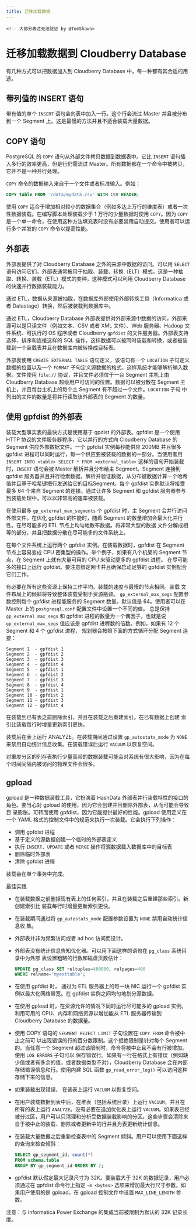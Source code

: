 ```yaml
---
title: 迁移加载数据
---
```


`<!-- 大部分表述无法验证 by @TomShawn>`

# 迁移加载数据到 Cloudberry Database

有几种方式可以把数据加入到 Cloudberry Database 中，每一种都有其合适的用途。

## 带列值的 INSERT 语句

带有值的单个 `INSERT` 语句会向表中加入一行。这个行会流过 Master 并且被分布到一个 Segment 上。这是最慢的方法并且不适合装载大量数据。

## COPY 语句

PostgreSQL 的 `COPY` 语句从外部文件拷贝数据到数据表中。它比 `INSERT` 语句插入多行的效率更高，但是行仍需流过 Master。所有数据都在一个命令中被拷贝，它并不是一种并行处理。

`COPY` 命令的数据输入来自于一个文件或者标准输入。例如：

```sql
COPY table FROM '/data/mydata.csv' WITH CSV HEADER;
```

使用 `COPY` 适合于增加相对较小的数据集合（例如多达上万行的维度表）或者一次性数据装载。在编写脚本处理装载少于 1 万行的少量数据时使用 `COPY`。因为 `COPY` 是一个单一命令，在使用这种方法填充表时没有必要禁用自动提交。使用者可以运行多个并发的 `COPY` 命令以提高性能。

## 外部表

外部表提供了对 Cloudberry Database 之外的来源中数据的访问。可以用 `SELECT` 语句访问它们，外部表通常被用于抽取、装载、转换（ELT）模式，这是一种抽取、转换、装载（ETL）模式的变种，这种模式可以利用 Cloudberry Database 的快速并行数据装载能力。

通过 ETL，数据从来源被抽取，在数据库外部使用外部转换工具（Informatica 或者 Datastage）转换，然后被装载到数据库中。

通过 ETL，Cloudberry Database 外部表提供对外部来源中数据的访问，外部来源可以是只读文件（例如文本、CSV 或者 XML 文件）、Web 服务器、Hadoop 文件系统、可执行的 OS 程序或者 Cloudberry `gpfdist` 的文件服务器。外部表支持选择、排序和连接这样的 SQL 操作，这样数据可以被同时装载和转换，或者被装载到一个装载表并且在数据库内被转换成目标表。

外部表使用 `CREATE EXTERNAL TABLE` 语句定义，该语句有一个 `LOCATION` 子句定义数据的位置以及一个 `FORMAT` 子句定义源数据的格式，这样系统才能够解析输入数据。文件使用 `file://` 协议，并且文件必须位于一台 Segment 主机上由 Cloudberry Database 超级用户可访问的位置。数据可以被分散在 Segment 主 机上，并且每台主机上的每个主 Segment 有不超过一个文件。`LOCATION` 子句 中列出的文件的数量是将并行读取该外部表的 Segment 的数量。

## 使用 gpfdist 的外部表

装载大型事实表的最快方式是使用基于 gpdist 的外部表。gpfdist 是一个使用 HTTP 协议的文件服务器程序，它以并行的方式向 Cloudberry Database 的  Segment 供应外部数据文件。一个 gpfdist 实例每秒能供应 200MB 并且很多 gpfdist 进程可以同时运行，每一个供应要被装载的数据的一部分。当使用者用 `INSERT INTO <table> SELECT * FROM <external_table>` 这样的语句开始装载时，`INSERT` 语句会被 Master 解析并且分布给主 Segment。Segment 连接到 gpfdist 服务器并且并行检索数据，解析并验证数据，从分布键数据计算一个哈希值并且基于哈希键把行发送给它的目标Segment。每个 gpfdist 实例默认将接受最多 64 个来自 Segment 的连接。通过让许多 Segment 和 gpfdist 服务器参与到装载处理中，可以以非常高的速率被装载。

在使用最多 `gp_external_max_segments` 个 gpfdist 时，主 Segment 会并行访问外部文件。在优化 gpfdist 的性能时，随着 Segment 的数量增加会最大化并行性。在尽可能多的 ETL 节点上均匀地散布数据。将非常大型的数据 文件分解成相等的部分，并且把数据分散在尽可能多的文件系统上。

在每个文件系统上运行两个 gpfdist 实例。在装载数据时，gpfdist 在 Segment 节点上容易变成 CPU 密集型的操作。举个例子，如果有八个机架的 Segment 节点，在 Segment 上就有大量可用的 CPU 来驱动更多的 gpfdist 进程。 在尽可能多的接口上运行 gpfdist。要注意绑定网卡并且确保启动足够的 gpfdist 实例配合它们工作。

有必要在所有这些资源上保持工作平均。装载的速度与最慢的节点相同。装载 文件布局上的倾斜将导致整体装载受制于资源瓶颈。
`gp_external_max_segs` 配置参数控制每个 gpfdist 进程能服务的 Segment 数量。默认值是 64。使用者可以在 Master 上的 `postgresql.conf` 配置文件中设置一个不同的值。 总是保持 `gp_external_max_segs` 和 gpfdist 进程的数量为一个偶因子，也就是说 `gp_external_max_segs` 值应该是 gpfdist 进程数的倍数。例如，如果有 12 个 Segment 和 4 个 gpfdist 进程， 规划器会按照下面的方式循环分配 Segment 连接：

```
Segment 1  - gpfdist 1 
Segment 2  - gpfdist 2 
Segment 3  - gpfdist 3 
Segment 4  - gpfdist 4 
Segment 5  - gpfdist 1 
Segment 6  - gpfdist 2 
Segment 7  - gpfdist 3 
Segment 8  - gpfdist 4 
Segment 9  - gpfdist 1 
Segment 10 - gpfdist 2 
Segment 11 - gpfdist 3 
Segment 12 - gpfdist 4
```

在装载到已有表之前删除索引，并且在装载之后重建索引。在已有数据上创建 索引比装载每行时增量更新索引更快。

装载后在表上运行 ANALYZE。在装载期间通过设置 `gp_autostats_mode` 为 `NONE` 来禁用自动统计信息收集。在装载错误后运行 `VACUUM` 以恢复空间。

对重度分区的列存表执行少量高频的数据装载可能会对系统有很大影响，因为在每个时间间隔内被访问的物理文件会很多。

## gpload

gpload 是一种数据装载工具，它扮演着 HashData 外部表并行装载特性的接口的角色。要当心对 gpload 的使用，因为它会创建并且删除外部表，从而可能会导致目 录膨胀。可转而使用 gpfdist，因为它能提供最好的性能。gpload 使用定义在一个 YAML 格式的控制文件中的规范来执行一次装载。它会执行下列操作：

- 调用 gpfdist 进程
- 基于定义的源数据创建一个临时的外部表定义
- 执行 `INSERT`、`UPDATE` 或者 `MERGE` 操作将源数据载入数据库中的目标表
- 删除临时外部表
- 清除 gpfdist 进程

装载会在单个事务中完成。

最佳实践

- 在装载数据之前删掉现有表上的任何索引，并且在装载之后重建那些索引。新创建索引比 装载每行时增量更新索引更快。
- 在装载期间通过将 `gp_autostats_mode` 配置参数设置为 `NONE` 禁用自动统计信息收 集。
- 外部表并非为频繁访问或者 ad hoc 访问而设计。
- 外部表没有统计信息告知优化器。可以用下面这样的语句在 `pg_class` 系统目录中为外部 表设置粗略的行数和磁盘页数估计：

    ```sql
    UPDATE pg_class SET reltuples=400000, relpages=400
    WHERE relname='myexttable';
    ```

- 在使用 gpfdist 时， 通过为 ETL 服务器上的每一块 NIC 运行一个 gpfdist 实例以最大化网络带宽。在 gpfdist 实例之间均匀地划分源数据。
- 在使用 gpload 时，在资源允许的情况下同时运行尽可能多的 gpload 实例。利用可用的 CPU、内存和网络资源以增加能从 ETL 服务器传输到 Cloudberry Database 的数据量。
- 使用 COPY 语句的 `SEGMENT REJECT LIMIT` 子句设置在 `COPY FROM` 命令被中止之前可 以出现错误的行的百分数限制。这个拒绝限制是针对每个 Segment 的。当任意一个 Segment 超过该限制时，命令将被中止且不会有行被增加。使用 `LOG ERRORS` 子句可以 保存错误行。如果有一行在格式上有错误（例如缺少值或者有多余的值，或者数据类型不对），Cloudberry Database 会在内部存储错误信息和行。使用内建 SQL 函数 `gp_read_error_log()` 可以访问这种存储下来的信息。
- 如果装载出现错误， 在该表上运行 `VACUUM` 以恢复空间。
- 在用户装载数据到表中后，在堆表（包括系统目录）上运行 `VACUUM`，并且在所有的表上运行 `ANALYZE`。没有必要在追加优化表上运行 `VACUUM`。如果表已经被分过区，用户可以只清理和分析受数据装载影响的分区。这些步骤会清除来自于被中止的装载、删除或者更新中的行并且为表更新统计信息。
- 在装载大量数据之后重新检查表中的 Segment 倾斜。用户可以使用下面这样的查询来检查倾斜：

    ```sql
    SELECT gp_segment_id, count(*) 
    FROM schema.table 
    GROUP BY gp_segment_id ORDER BY 2;
    ```

- gpfdist 默认假定最大记录尺寸为 32K。要装载大于 32K 的数据记录，用户必须通过在 gpfdist 命令行上指定 `-m <bytes>` 选项来增加最大行尺寸参数。如果用户使用的是 gpload，在 gpload 控制文件中设置 `MAX_LINE_LENGTH` 参数。

注意：与 Informatica Power Exchange 的集成当前被限制为默认的 32K 记录长度。
